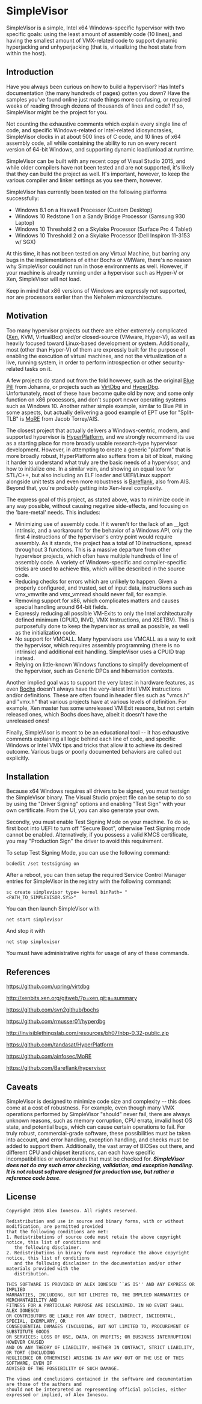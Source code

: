 # SimpleVisor

SimpleVisor is a simple, Intel x64 Windows-specific hypervisor with two specific goals: using the least amount of assembly code (10 lines), and having the smallest amount of VMX-related code to support dynamic hyperjacking and unhyperjacking (that is, virtualizing the host state from within the host).

## Introduction

Have you always been curious on how to build a hypervisor? Has Intel's documentation (the many hundreds of pages) gotten you down? Have the samples you've found online just made things more confusing, or required weeks of reading through dozens of thousands of lines and code? If so, SimpleVisor might be the project for you.

Not counting the exhaustive comments which explain every single line of code, and specific Windows-related or Intel-related idiosyncrasies, SimpleVisor clocks in at about 500 lines of C code, and 10 lines of x64 assembly code, all while containing the ability to run on every recent version of 64-bit Windows, and supporting dynamic load/unload at runtime.

SimpleVisor can be built with any recent copy of Visual Studio 2015, and while older compilers have not been tested and are not supported, it's likely that they can build the project as well. It's important, however, to keep the various compiler and linker settings as you see them, however.

SimpleVisor has currently been tested on the following platforms successfully:

* Windows 8.1 on a Haswell Processor (Custom Desktop)
* Windows 10 Redstone 1 on a Sandy Bridge Processor (Samsung 930 Laptop)
* Windows 10 Threshold 2 on a Skylake Processor (Surface Pro 4 Tablet)
* Windows 10 Threshold 2 on a Skylake Processor (Dell Inspiron 11-3153 w/ SGX)

At this time, it has not been tested on any Virtual Machine, but barring any bugs in the implementations of either Bochs or VMWare, there's no reason why SimpleVisor could not run in those environments as well. However, if your machine is already running under a hypervisor such as Hyper-V or Xen, SimpleVisor will not load.

Keep in mind that x86 versions of Windows are expressly not supported, nor are processors earlier than the Nehalem microarchitecture.

## Motivation

Too many hypervisor projects out there are either extremely complicated ([Xen][1], KVM, VirtualBox) and/or closed-source (VMware, Hyper-V), as well as heavily focused toward Linux-based development or system. Additionally, most (other than Hyper-V) of them are expressly built for the purpose of enabling the execution of virtual machines, and not the virtualization of a live, running system, in order to perform introspection or other security-related tasks on it.

A few projects do stand out from the fold however, such as the original [Blue Pill][2] from Johanna, or projects such as [VirtDbg][3] and [HyperDbg][4]. Unfortunately, most of these have become quite old by now, and some only function on x86 processors, and don't support newer operating systems such as Windows 10. Another rather simple example, similar to Blue Pill in some aspects, but actually delivering a good example of EPT use for "Split-TLB" is [MoRE][6] from Jacob Torrey/AIS.

The closest project that actually delivers a Windows-centric, modern, and supported hypervisor is [HyperPlatform][5], and we strongly recommend its use as a starting place for more broadly usable research-type hypervisor development. However, in attempting to create a generic "platform" that is more broadly robust, HyperPlatform also suffers from a bit of bloat, making it harder to understand what truly are the basic needs of a hypervisor, and how to initialize one. In a similar vein, and showing an equal love for STL/C++, but also including an ELF loader and UEFI/Linux support alongside unit tests and even more robustness is [Bareflank][7], also from AIS. Beyond that, you're probably getting into Xen-level complexity.

The express goal of this project, as stated above, was to minimize code in any way possible, without causing negative side-effects, and focusing on the 'bare-metal' needs. This includes:

* Minimizing use of assembly code. If it weren't for the lack of an __lgdt intrinsic, and a workaround for the behavior of a Windows API, only the first 4 instructions of the hypervisor's entry point would require assembly. As it stands, the project has a total of 10 instructions, spread throughout 3 functions. This is a massive departure from other hypervisor projects, which often have multiple hundreds of line of assembly code. A variety of Windows-specific and compiler-specific tricks are used to achieve this, which will be described in the source code.
* Reducing checks for errors which are unlikely to happen. Given a properly configured, and trusted, set of input data, instructions such as vmx_vmwrite and vmx_vmread should never fail, for example.
* Removing support for x86, which complicates matters and causes special handling around 64-bit fields.
* Expressly reducing all possible VM-Exits to only the Intel architecturally defined minimum (CPUID, INVD, VMX Instructions, and XSETBV). This is purposefully done to keep the hypervisor as small as possible, as well as the initialization code.
* No support for VMCALL. Many hypervisors use VMCALL as a way to exit the hypervisor, which requires assembly programming (there is no intrinsic) and additional exit handling. SimpleVisor uses a CPUID trap instead.
* Relying on little-known Windows functions to simplify development of the hypervisor, such as Generic DPCs and hibernation contexts.

Another implied goal was to support the very latest in hardware features, as even [Bochs][6] doesn't always have the very-latest Intel VMX instructions and/or definitions. These are often found in header files such as "vmcs.h" and "vmx.h" that various projects have at various levels of definition. For example, Xen master has some unreleased VM Exit reasons, but not certain released ones, which Bochs does have, albeit it doesn't have the unreleased ones!

Finally, SimpleVisor is meant to be an educational tool -- it has exhaustive comments explaining all logic behind each line of code, and specific Windows or Intel VMX tips and tricks that allow it to achieve its desired outcome. Various bugs or poorly documented behaviors are called out explicitly.

## Installation

Because x64 Windows requires all drivers to be signed, you must testsign the SimpleVisor binary. The Visual Studio project file can be setup to do so by using the "Driver Signing" options and enabling "Test Sign" with your own certificate. From the UI, you can also generate your own.

Secondly, you must enable Test Signing Mode on your machine. To do so, first boot into UEFI to turn off "Secure Boot", otherwise Test Signing mode cannot be enabled. Alternatively, if you possess a valid KMCS certificate, you may "Production Sign" the driver to avoid this requirement.

To setup Test Signing Mode, you can use the following command:

```bcdedit /set testsigning on```

After a reboot, you can then setup the required Service Control Manager entries for SimpleVisor in the registry with the following command:

```sc create simplevisor type= kernel binPath= "<PATH_TO_SIMPLEVISOR.SYS>"```

You can then launch SimpleVisor with

```net start simplevisor```

And stop it with

```net stop simplevisor```

You must have administrative rights for usage of any of these commands.

## References

https://github.com/upring/virtdbg

http://xenbits.xen.org/gitweb/?p=xen.git;a=summary

https://github.com/svn2github/bochs

https://github.com/rmusser01/hyperdbg

http://invisiblethingslab.com/resources/bh07/nbp-0.32-public.zip

https://github.com/tandasat/HyperPlatform

https://github.com/ainfosec/MoRE

https://github.com/Bareflank/hypervisor

[3]:https://github.com/upring/virtdbg
[1]:http://xenbits.xen.org/gitweb/?p=xen.git;a=summary "Xen"
[6]:https://github.com/svn2github/bochs
[4]:https://github.com/rmusser01/hyperdbg
[2]:http://invisiblethingslab.com/resources/bh07/nbp-0.32-public.zip
[5]:https://github.com/tandasat/HyperPlatform
[7]:https://github.com/ainfosec/MoRE
[8]:https://github.com/Bareflank/hypervisor

## Caveats

SimpleVisor is designed to minimize code size and complexity -- this does come at a cost of robustness. For example, even though many VMX operations performed by SimpleVisor "should" never fail, there are always unknown reasons, such as memory corruption, CPU errata, invalid host OS state, and potential bugs, which can cause certain operations to fail. For truly robust, commercial-grade software, these possibilities must be taken into account, and error handling, exception handling, and checks must be added to support them. Additionally, the vast array of BIOSes out there, and different CPU and chipset iterations, can each have specific incompatibilities or workarounds that must be checked for. ***SimpleVisor does not do any such error checking, validation, and exception handling. It is not robust software designed for production use, but rather a reference code base***.

## License

```
Copyright 2016 Alex Ionescu. All rights reserved. 

Redistribution and use in source and binary forms, with or without modification, are permitted provided
that the following conditions are met: 
1. Redistributions of source code must retain the above copyright notice, this list of conditions and
   the following disclaimer. 
2. Redistributions in binary form must reproduce the above copyright notice, this list of conditions
   and the following disclaimer in the documentation and/or other materials provided with the 
   distribution. 

THIS SOFTWARE IS PROVIDED BY ALEX IONESCU ``AS IS'' AND ANY EXPRESS OR IMPLIED
WARRANTIES, INCLUDING, BUT NOT LIMITED TO, THE IMPLIED WARRANTIES OF MERCHANTABILITY AND
FITNESS FOR A PARTICULAR PURPOSE ARE DISCLAIMED. IN NO EVENT SHALL ALEX IONESCU
OR CONTRIBUTORS BE LIABLE FOR ANY DIRECT, INDIRECT, INCIDENTAL, SPECIAL, EXEMPLARY, OR
CONSEQUENTIAL DAMAGES (INCLUDING, BUT NOT LIMITED TO, PROCUREMENT OF SUBSTITUTE GOODS
OR SERVICES; LOSS OF USE, DATA, OR PROFITS; OR BUSINESS INTERRUPTION) HOWEVER CAUSED
AND ON ANY THEORY OF LIABILITY, WHETHER IN CONTRACT, STRICT LIABILITY, OR TORT (INCLUDING
NEGLIGENCE OR OTHERWISE) ARISING IN ANY WAY OUT OF THE USE OF THIS SOFTWARE, EVEN IF
ADVISED OF THE POSSIBILITY OF SUCH DAMAGE.

The views and conclusions contained in the software and documentation are those of the authors and
should not be interpreted as representing official policies, either expressed or implied, of Alex Ionescu.
```

